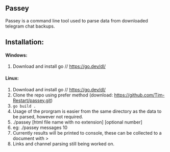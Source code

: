 ## Passey
Passey is a command line tool used to parse data from downloaded telegram chat backups.

## Installation:

#### Windows:
1. Download and install go // <https://go.dev/dl/>

#### Linux:
1. Download and install go // <https://go.dev/dl/>
2. Clone the repo using prefer method (download: <https://github.com/Tim-Restart/passey.git>)
3. `go build .`
4. Usage of the prorgram is easier from the same directory as the data to be parsed, however not required.
5. ./passey [html file name with no extension] [optional number]
6. eg: ./passey messages 10
7. Currently results will be printed to console, these can be collected to a document with >
8. Links and channel parsing still being worked on.
